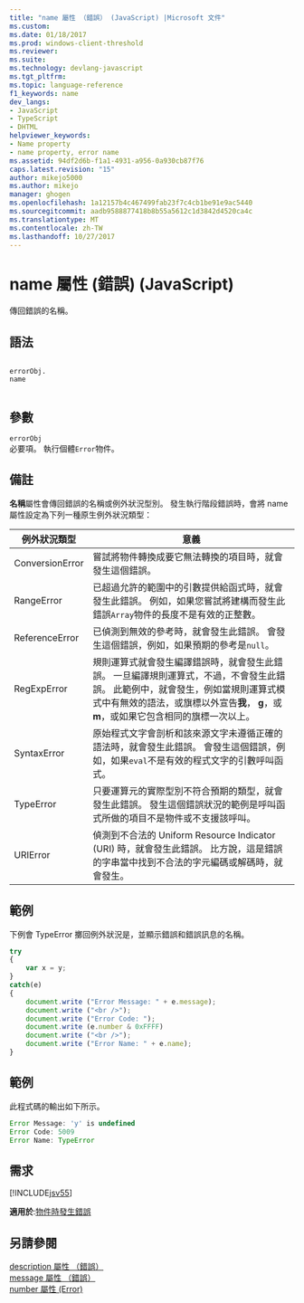 ```yaml
---
title: "name 屬性 （錯誤） (JavaScript) |Microsoft 文件"
ms.custom: 
ms.date: 01/18/2017
ms.prod: windows-client-threshold
ms.reviewer: 
ms.suite: 
ms.technology: devlang-javascript
ms.tgt_pltfrm: 
ms.topic: language-reference
f1_keywords: name
dev_langs:
- JavaScript
- TypeScript
- DHTML
helpviewer_keywords:
- Name property
- name property, error name
ms.assetid: 94df2d6b-f1a1-4931-a956-0a930cb87f76
caps.latest.revision: "15"
author: mikejo5000
ms.author: mikejo
manager: ghogen
ms.openlocfilehash: 1a12157b4c467499fab23f7c4cb1be91e9ac5440
ms.sourcegitcommit: aadb9588877418b8b55a5612c1d3842d4520ca4c
ms.translationtype: MT
ms.contentlocale: zh-TW
ms.lasthandoff: 10/27/2017
---
```

# <a name="name-property-error-javascript"></a>name 屬性 (錯誤) (JavaScript)
傳回錯誤的名稱。  
  
## <a name="syntax"></a>語法  
  
```  
  
errorObj.  
name  
  
```  
  
## <a name="parameters"></a>參數  
 `errorObj`  
 必要項。 執行個體`Error`物件。  
  
## <a name="remarks"></a>備註  
 **名稱**屬性會傳回錯誤的名稱或例外狀況型別。 發生執行階段錯誤時，會將 name 屬性設定為下列一種原生例外狀況類型：  
  
|例外狀況類型|意義|  
|--------------------|-------------|  
|ConversionError|嘗試將物件轉換成要它無法轉換的項目時，就會發生這個錯誤。|  
|RangeError|已超過允許的範圍中的引數提供給函式時，就會發生此錯誤。 例如，如果您嘗試將建構而發生此錯誤`Array`物件的長度不是有效的正整數。|  
|ReferenceError|已偵測到無效的參考時，就會發生此錯誤。 會發生這個錯誤，例如，如果預期的參考是`null`。|  
|RegExpError|規則運算式就會發生編譯錯誤時，就會發生此錯誤。 一旦編譯規則運算式，不過，不會發生此錯誤。 此範例中，就會發生，例如當規則運算式模式中有無效的語法，或旗標以外宣告**我**， **g**，或**m**，或如果它包含相同的旗標一次以上。|  
|SyntaxError|原始程式文字會剖析和該來源文字未遵循正確的語法時，就會發生此錯誤。 會發生這個錯誤，例如，如果`eval`不是有效的程式文字的引數呼叫函式。|  
|TypeError|只要運算元的實際型別不符合預期的類型，就會發生此錯誤。 發生這個錯誤狀況的範例是呼叫函式所做的項目不是物件或不支援該呼叫。|  
|URIError|偵測到不合法的 Uniform Resource Indicator (URI) 時，就會發生此錯誤。 比方說，這是錯誤的字串當中找到不合法的字元編碼或解碼時，就會發生。|  
  
## <a name="example"></a>範例  
 下例會 TypeError 擲回例外狀況是，並顯示錯誤和錯誤訊息的名稱。  
  
```JavaScript  
try  
{  
    var x = y;  
}  
catch(e)  
{  
    document.write ("Error Message: " + e.message);  
    document.write ("<br />");  
    document.write ("Error Code: ");  
    document.write (e.number & 0xFFFF)  
    document.write ("<br />");  
    document.write ("Error Name: " + e.name);  
}  
```  
  
## <a name="example"></a>範例  
 此程式碼的輸出如下所示。  
  
```JavaScript  
Error Message: 'y' is undefined  
Error Code: 5009  
Error Name: TypeError  
```  
  
## <a name="requirements"></a>需求  
 [!INCLUDE[jsv55](../../javascript/reference/includes/jsv55-md.md)]  
  
 **適用於**:[物件時發生錯誤](../../javascript/reference/error-object-javascript.md)  
  
## <a name="see-also"></a>另請參閱  
 [description 屬性 （錯誤）](../../javascript/reference/description-property-error-javascript.md)   
 [message 屬性 （錯誤）](../../javascript/reference/message-property-error-javascript.md)   
 [number 屬性 (Error)](../../javascript/reference/number-property-error-javascript.md)